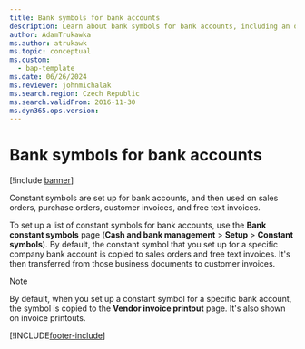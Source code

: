 ```yaml
---
title: Bank symbols for bank accounts
description: Learn about bank symbols for bank accounts, including an outline on setting up a list of constant symbols for bank accounts.
author: AdamTrukawka
ms.author: atrukawk
ms.topic: conceptual
ms.custom: 
  - bap-template
ms.date: 06/26/2024
ms.reviewer: johnmichalak
ms.search.region: Czech Republic
ms.search.validFrom: 2016-11-30
ms.dyn365.ops.version: 
---
```


# Bank symbols for bank accounts

[!include [banner](../../includes/banner.md)]

Constant symbols are set up for bank accounts, and then used on sales orders, purchase orders, customer invoices, and free text invoices.

To set up a list of constant symbols for bank accounts, use the **Bank constant symbols** page (**Cash and bank management** \> **Setup** \> **Constant symbols**). By default, the constant symbol that you set up for a specific company bank account is copied to sales orders and free text invoices. It's then transferred from those business documents to customer invoices.

> [!NOTE]
> By default, when you set up a constant symbol for a specific bank account, the symbol is copied to the **Vendor invoice printout** page. It's also shown on invoice printouts.

[!INCLUDE[footer-include](../../../includes/footer-banner.md)]
